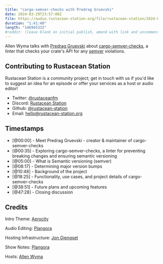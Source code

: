 ```yaml
---
title: "cargo-semver-checks with Predrag Gruevski"
date: 2024-03-29T23:57:00Z
file: https://audio.rustacean-station.org/file/rustacean-station/2024-03-29-predrag-gruevski.mp3
duration: "1:41:40"
length: "146945332"
#reddit: (leave blank on initial publish, amend with link and uncomment this line after Reddit thread has been posted)
---
```


Allen Wyma talks with [Predrag Gruevski](https://predr.ag/) about [cargo-semver-checks](https://crates.io/crates/cargo-semver-checks), a linter that checks your crate's API for any [semver](https://semver.org/) violations.

## Contributing to Rustacean Station

Rustacean Station is a community project; get in touch with us if you'd like to suggest an idea for an episode or offer your services as a host or audio editor!

- Twitter: [@rustaceanfm](https://twitter.com/rustaceanfm)
- Discord: [Rustacean Station](https://discord.gg/cHc3Gyc)
- Github: [@rustacean-station](https://github.com/rustacean-station/)
- Email: [hello@rustacean-station.org](mailto:hello@rustacean-station.org)

## Timestamps

- [@00:00] - Meet Predrag Gruevski - creator & maintainer of cargo-semver-checks
- [@00:35] - Exploring cargo-semver-checks, a linter for preventing breaking changes and ensuring semantic versioning
- [@05:00] - What is Semantic versioning (semver)
- [@08:17] - Determining major version bumps
- [@10:48] - Background of the project
- [@18:25] - Functionality, use cases, and project details of cargo-semver-checks
- [@38:51] - Future plans and upcoming features
- [@47:28] - Closing discussion

## Credits

Intro Theme: [Aerocity](https://twitter.com/AerocityMusic)

Audio Editing: [Plangora](https://twitter.com/plangora)

Hosting Infrastructure: [Jon Gjengset](https://twitter.com/jonhoo/)

Show Notes: [Plangora](https://twitter.com/plangora)

Hosts: [Allen Wyma](https://twitter.com/allenwyma)
